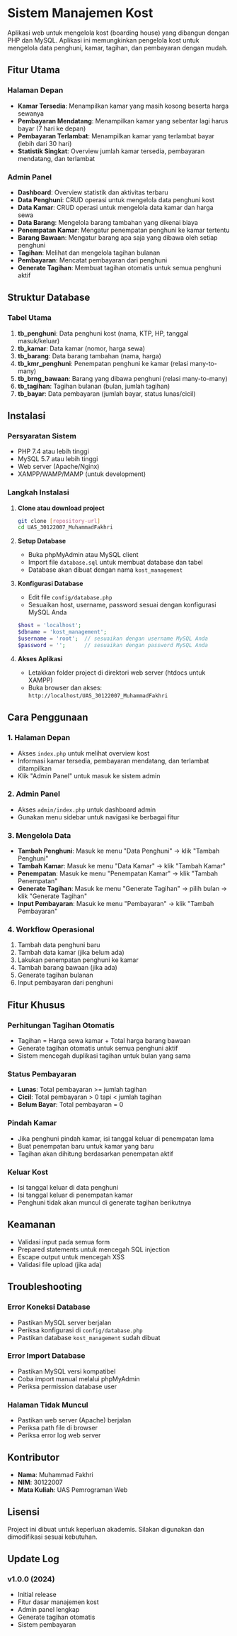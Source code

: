 # Sistem Manajemen Kost

Aplikasi web untuk mengelola kost (boarding house) yang dibangun dengan PHP dan MySQL. Aplikasi ini memungkinkan pengelola kost untuk mengelola data penghuni, kamar, tagihan, dan pembayaran dengan mudah.

## Fitur Utama

### Halaman Depan
- **Kamar Tersedia**: Menampilkan kamar yang masih kosong beserta harga sewanya
- **Pembayaran Mendatang**: Menampilkan kamar yang sebentar lagi harus bayar (7 hari ke depan)
- **Pembayaran Terlambat**: Menampilkan kamar yang terlambat bayar (lebih dari 30 hari)
- **Statistik Singkat**: Overview jumlah kamar tersedia, pembayaran mendatang, dan terlambat

### Admin Panel
- **Dashboard**: Overview statistik dan aktivitas terbaru
- **Data Penghuni**: CRUD operasi untuk mengelola data penghuni kost
- **Data Kamar**: CRUD operasi untuk mengelola data kamar dan harga sewa
- **Data Barang**: Mengelola barang tambahan yang dikenai biaya
- **Penempatan Kamar**: Mengatur penempatan penghuni ke kamar tertentu
- **Barang Bawaan**: Mengatur barang apa saja yang dibawa oleh setiap penghuni
- **Tagihan**: Melihat dan mengelola tagihan bulanan
- **Pembayaran**: Mencatat pembayaran dari penghuni
- **Generate Tagihan**: Membuat tagihan otomatis untuk semua penghuni aktif

## Struktur Database

### Tabel Utama
1. **tb_penghuni**: Data penghuni kost (nama, KTP, HP, tanggal masuk/keluar)
2. **tb_kamar**: Data kamar (nomor, harga sewa)
3. **tb_barang**: Data barang tambahan (nama, harga)
4. **tb_kmr_penghuni**: Penempatan penghuni ke kamar (relasi many-to-many)
5. **tb_brng_bawaan**: Barang yang dibawa penghuni (relasi many-to-many)
6. **tb_tagihan**: Tagihan bulanan (bulan, jumlah tagihan)
7. **tb_bayar**: Data pembayaran (jumlah bayar, status lunas/cicil)

## Instalasi

### Persyaratan Sistem
- PHP 7.4 atau lebih tinggi
- MySQL 5.7 atau lebih tinggi
- Web server (Apache/Nginx)
- XAMPP/WAMP/MAMP (untuk development)

### Langkah Instalasi

1. **Clone atau download project**
   ```bash
   git clone [repository-url]
   cd UAS_30122007_MuhammadFakhri
   ```

2. **Setup Database**
   - Buka phpMyAdmin atau MySQL client
   - Import file `database.sql` untuk membuat database dan tabel
   - Database akan dibuat dengan nama `kost_management`

3. **Konfigurasi Database**
   - Edit file `config/database.php`
   - Sesuaikan host, username, password sesuai dengan konfigurasi MySQL Anda
   ```php
   $host = 'localhost';
   $dbname = 'kost_management';
   $username = 'root';  // sesuaikan dengan username MySQL Anda
   $password = '';      // sesuaikan dengan password MySQL Anda
   ```

4. **Akses Aplikasi**
   - Letakkan folder project di direktori web server (htdocs untuk XAMPP)
   - Buka browser dan akses: `http://localhost/UAS_30122007_MuhammadFakhri`

## Cara Penggunaan

### 1. Halaman Depan
- Akses `index.php` untuk melihat overview kost
- Informasi kamar tersedia, pembayaran mendatang, dan terlambat ditampilkan
- Klik "Admin Panel" untuk masuk ke sistem admin

### 2. Admin Panel
- Akses `admin/index.php` untuk dashboard admin
- Gunakan menu sidebar untuk navigasi ke berbagai fitur

### 3. Mengelola Data
- **Tambah Penghuni**: Masuk ke menu "Data Penghuni" → klik "Tambah Penghuni"
- **Tambah Kamar**: Masuk ke menu "Data Kamar" → klik "Tambah Kamar"
- **Penempatan**: Masuk ke menu "Penempatan Kamar" → klik "Tambah Penempatan"
- **Generate Tagihan**: Masuk ke menu "Generate Tagihan" → pilih bulan → klik "Generate Tagihan"
- **Input Pembayaran**: Masuk ke menu "Pembayaran" → klik "Tambah Pembayaran"

### 4. Workflow Operasional
1. Tambah data penghuni baru
2. Tambah data kamar (jika belum ada)
3. Lakukan penempatan penghuni ke kamar
4. Tambah barang bawaan (jika ada)
5. Generate tagihan bulanan
6. Input pembayaran dari penghuni

## Fitur Khusus

### Perhitungan Tagihan Otomatis
- Tagihan = Harga sewa kamar + Total harga barang bawaan
- Generate tagihan otomatis untuk semua penghuni aktif
- Sistem mencegah duplikasi tagihan untuk bulan yang sama

### Status Pembayaran
- **Lunas**: Total pembayaran >= jumlah tagihan
- **Cicil**: Total pembayaran > 0 tapi < jumlah tagihan
- **Belum Bayar**: Total pembayaran = 0

### Pindah Kamar
- Jika penghuni pindah kamar, isi tanggal keluar di penempatan lama
- Buat penempatan baru untuk kamar yang baru
- Tagihan akan dihitung berdasarkan penempatan aktif

### Keluar Kost
- Isi tanggal keluar di data penghuni
- Isi tanggal keluar di penempatan kamar
- Penghuni tidak akan muncul di generate tagihan berikutnya

## Keamanan

- Validasi input pada semua form
- Prepared statements untuk mencegah SQL injection
- Escape output untuk mencegah XSS
- Validasi file upload (jika ada)

## Troubleshooting

### Error Koneksi Database
- Pastikan MySQL server berjalan
- Periksa konfigurasi di `config/database.php`
- Pastikan database `kost_management` sudah dibuat

### Error Import Database
- Pastikan MySQL versi kompatibel
- Coba import manual melalui phpMyAdmin
- Periksa permission database user

### Halaman Tidak Muncul
- Pastikan web server (Apache) berjalan
- Periksa path file di browser
- Periksa error log web server

## Kontributor

- **Nama**: Muhammad Fakhri
- **NIM**: 30122007
- **Mata Kuliah**: UAS Pemrograman Web

## Lisensi

Project ini dibuat untuk keperluan akademis. Silakan digunakan dan dimodifikasi sesuai kebutuhan.

## Update Log

### v1.0.0 (2024)
- Initial release
- Fitur dasar manajemen kost
- Admin panel lengkap
- Generate tagihan otomatis
- Sistem pembayaran 